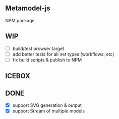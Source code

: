 Metamodel-js
------------

NPM package

WIP
---

- [ ] build/test browser target
- [ ] add better tests for all net types (workflows, etc)
- [ ] fix build scripts & publish to NPM

ICEBOX
------


DONE
----

- [x] support SVG generation & output
- [x] support Stream of multiple models
